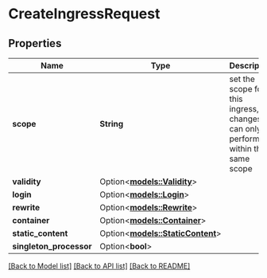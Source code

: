 # CreateIngressRequest

## Properties

Name | Type | Description | Notes
------------ | ------------- | ------------- | -------------
**scope** | **String** | set the scope for this ingress, changes can only be performed within the same scope | 
**validity** | Option<[**models::Validity**](Validity.md)> |  | [optional]
**login** | Option<[**models::Login**](Login.md)> |  | [optional]
**rewrite** | Option<[**models::Rewrite**](Rewrite.md)> |  | [optional]
**container** | Option<[**models::Container**](Container.md)> |  | [optional]
**static_content** | Option<[**models::StaticContent**](StaticContent.md)> |  | [optional]
**singleton_processor** | Option<**bool**> |  | [optional]

[[Back to Model list]](../README.md#documentation-for-models) [[Back to API list]](../README.md#documentation-for-api-endpoints) [[Back to README]](../README.md)


